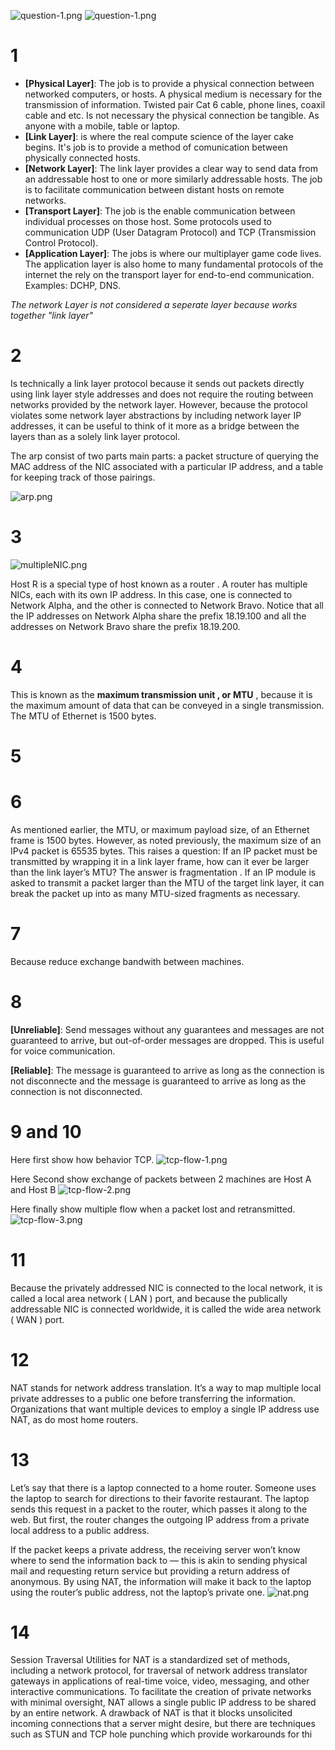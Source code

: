 ﻿![question-1.png](question-1.png)
![question-1.png](question-2.png)

# 1

  - **[Physical Layer]**: The job is to provide a physical connection between networked computers, or hosts. A physical medium is necessary for the transmission of information. Twisted pair Cat 6 cable, phone lines, coaxil cable and etc. Is not necessary the physical connection be tangible. As anyone with a mobile, table or laptop.
  - **[Link Layer]**:  is where the real compute science of the layer cake begins. It's job is to provide a method of comunication between physically connected hosts.
  - **[Network Layer]**: The link layer provides a clear way to send data from an addressable host to one or more
    similarly addressable hosts. The job is to facilitate communication between distant hosts on remote
    networks.
  - **[Transport Layer]**:  The job is the enable communication between individual processes on those host. Some protocols used to communication UDP (User Datagram Protocol) and TCP (Transmission Control Protocol).
  - **[Application Layer]**: The jobs is where our multiplayer game code lives. The application layer is also home to many fundamental protocols of the internet the rely on the transport layer for end-to-end communication. Examples: DCHP, DNS.

  *The network Layer is not considered a seperate layer because works together "link layer"*
  

# 2
Is technically a link layer protocol because it sends out packets directly using 
link layer style addresses and does not require the routing between networks
provided by the network layer. However, because the protocol violates some
network layer abstractions by including network layer IP addresses, it can be useful
to think of it more as a bridge between the layers than as a solely link layer protocol.

The arp consist of two parts main parts: a packet structure of querying the MAC address of the NIC associated with a particular IP address, and a table for keeping track of those pairings.

![arp.png](arp.png)
 
# 3
![multipleNIC.png](multipleNIC.png)

Host R is a special type of host known as a router . A router has multiple NICs, each with its
own IP address. In this case, one is connected to Network Alpha, and the other is connected
to Network Bravo. Notice that all the IP addresses on Network Alpha share the prefix 18.19.100
and all the addresses on Network Bravo share the prefix 18.19.200.

# 4
This is known as the **maximum transmission unit , or MTU** , because it is the maximum amount
of data that can be conveyed in a single transmission. The MTU of Ethernet is 1500 bytes.


# 5

# 6
As mentioned earlier, the MTU, or maximum payload size, of an Ethernet frame is 1500 bytes.
However, as noted previously, the maximum size of an IPv4 packet is 65535 bytes. This raises
a question: If an IP packet must be transmitted by wrapping it in a link layer frame, how can it
ever be larger than the link layer’s MTU? The answer is fragmentation . If an IP module is asked
to transmit a packet larger than the MTU of the target link layer, it can break the packet up into
as many MTU-sized fragments as necessary.

# 7
  Because reduce exchange bandwith between machines.

# 8
**[Unreliable]**: Send messages without any guarantees and messages are not guaranteed to arrive, but out-of-order
messages are dropped. This is useful for voice communication.

**[Reliable]**: The message is guaranteed to arrive as long as the connection is not disconnecte and the message is guaranteed to arrive as long as the connection is not disconnected.


# 9 and 10
Here first show how behavior TCP.
![tcp-flow-1.png](tcp-flow-1.png)

Here Second show exchange of packets between 2 machines are Host A and Host B
![tcp-flow-2.png](tcp-flow-2.png)

Here finally show multiple flow when a packet lost and retransmitted.
![tcp-flow-3.png](tcp-flow-3.png)


# 11
Because the privately addressed NIC is connected to the local network, it is called a local area network ( LAN ) port, and because the publically
addressable NIC is connected worldwide, it is called the wide area network ( WAN ) port.

# 12
NAT stands for network address translation. It’s a way to map multiple local private addresses to a public one before transferring the information. Organizations that want multiple devices to employ a single IP address use NAT, as do most home routers.

# 13
Let’s say that there is a laptop connected to a home router. Someone uses the laptop to search for directions to their favorite restaurant. The laptop sends this request in a packet to the router, which passes it along to the web. But first, the router changes the outgoing IP address from a private local address to a public address.

If the packet keeps a private address, the receiving server won’t know where to send the information back to — this is akin to sending physical mail and requesting return service but providing a return address of anonymous. By using NAT, the information will make it back to the laptop using the router’s public address, not the laptop’s private one.
![nat.png](nat.png)

# 14
Session Traversal Utilities for NAT is a standardized set of methods, including a network protocol, for traversal of network address translator gateways in applications of real-time voice, video, messaging, and other interactive communications.
To facilitate the creation of private networks with minimal oversight, NAT allows a single public
IP address to be shared by an entire network. A drawback of NAT is that it blocks unsolicited
incoming connections that a server might desire, but there are techniques such as STUN and
TCP hole punching which provide workarounds for thi